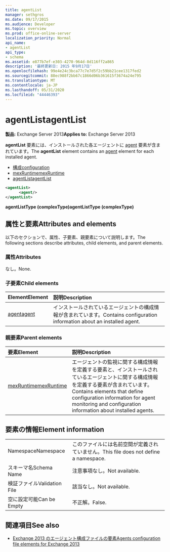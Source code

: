 ```yaml
---
title: agentList
manager: sethgros
ms.date: 09/17/2015
ms.audience: Developer
ms.topic: overview
ms.prod: office-online-server
localization_priority: Normal
api_name:
- agentList
api_type:
- schema
ms.assetid: e877b7ef-e303-4270-964d-8d116ff2a865
description: '最終更新日: 2015 年9月17日'
ms.openlocfilehash: 99e4e24c3bca77c7e7d5f2c59bb21cee1317fed2
ms.sourcegitcommit: 88ec988f2bb67c1866d06b361615f3674a24e795
ms.translationtype: MT
ms.contentlocale: ja-JP
ms.lasthandoff: 05/31/2020
ms.locfileid: "44446393"
---
```

# <a name="agentlist"></a><span data-ttu-id="c7a0b-103">agentList</span><span class="sxs-lookup"><span data-stu-id="c7a0b-103">agentList</span></span>
  
<span data-ttu-id="c7a0b-104">**製品:** Exchange Server 2013</span><span class="sxs-lookup"><span data-stu-id="c7a0b-104">**Applies to:** Exchange Server 2013</span></span>
  
<span data-ttu-id="c7a0b-105">**agentList** 要素には、インストールされた各エージェントに [agent](agent.md) 要素が含まれています。</span><span class="sxs-lookup"><span data-stu-id="c7a0b-105">The **agentList** element contains an [agent](agent.md) element for each installed agent.</span></span> 
  
- [<span data-ttu-id="c7a0b-106">構成</span><span class="sxs-lookup"><span data-stu-id="c7a0b-106">configuration</span></span>](configuration.md)
- [<span data-ttu-id="c7a0b-107">mexRuntime</span><span class="sxs-lookup"><span data-stu-id="c7a0b-107">mexRuntime</span></span>](mexruntime.md)
- [<span data-ttu-id="c7a0b-108">agentList</span><span class="sxs-lookup"><span data-stu-id="c7a0b-108">agentList</span></span>](agentlist.md)
  
```XML
<agentList>
      <agent/>
</agentList>
```

<span data-ttu-id="c7a0b-109">**agentListType (complexType)**</span><span class="sxs-lookup"><span data-stu-id="c7a0b-109">**agentListType (complexType)**</span></span>

## <a name="attributes-and-elements"></a><span data-ttu-id="c7a0b-110">属性と要素</span><span class="sxs-lookup"><span data-stu-id="c7a0b-110">Attributes and elements</span></span>

<span data-ttu-id="c7a0b-111">以下のセクションで、属性、子要素、親要素について説明します。</span><span class="sxs-lookup"><span data-stu-id="c7a0b-111">The following sections describe attributes, child elements, and parent elements.</span></span>
  
### <a name="attributes"></a><span data-ttu-id="c7a0b-112">属性</span><span class="sxs-lookup"><span data-stu-id="c7a0b-112">Attributes</span></span>

<span data-ttu-id="c7a0b-113">なし。</span><span class="sxs-lookup"><span data-stu-id="c7a0b-113">None.</span></span>
  
### <a name="child-elements"></a><span data-ttu-id="c7a0b-114">子要素</span><span class="sxs-lookup"><span data-stu-id="c7a0b-114">Child elements</span></span>

|<span data-ttu-id="c7a0b-115">**Element**</span><span class="sxs-lookup"><span data-stu-id="c7a0b-115">**Element**</span></span>|<span data-ttu-id="c7a0b-116">**説明**</span><span class="sxs-lookup"><span data-stu-id="c7a0b-116">**Description**</span></span>|
|:-----|:-----|
|[<span data-ttu-id="c7a0b-117">agent</span><span class="sxs-lookup"><span data-stu-id="c7a0b-117">agent</span></span>](agent.md) <br/> |<span data-ttu-id="c7a0b-118">インストールされているエージェントの構成情報が含まれています。</span><span class="sxs-lookup"><span data-stu-id="c7a0b-118">Contains configuration information about an installed agent.</span></span>  <br/> |
   
### <a name="parent-elements"></a><span data-ttu-id="c7a0b-119">親要素</span><span class="sxs-lookup"><span data-stu-id="c7a0b-119">Parent elements</span></span>

|<span data-ttu-id="c7a0b-120">**要素**</span><span class="sxs-lookup"><span data-stu-id="c7a0b-120">**Element**</span></span>|<span data-ttu-id="c7a0b-121">**説明**</span><span class="sxs-lookup"><span data-stu-id="c7a0b-121">**Description**</span></span>|
|:-----|:-----|
|[<span data-ttu-id="c7a0b-122">mexRuntime</span><span class="sxs-lookup"><span data-stu-id="c7a0b-122">mexRuntime</span></span>](mexruntime.md) <br/> |<span data-ttu-id="c7a0b-123">エージェントの監視に関する構成情報を定義する要素と、インストールされているエージェントに関する構成情報を定義する要素が含まれています。</span><span class="sxs-lookup"><span data-stu-id="c7a0b-123">Contains elements that define configuration information for agent monitoring and configuration information about installed agents.</span></span>  <br/> |
   
## <a name="element-information"></a><span data-ttu-id="c7a0b-124">要素の情報</span><span class="sxs-lookup"><span data-stu-id="c7a0b-124">Element information</span></span>

|||
|:-----|:-----|
|<span data-ttu-id="c7a0b-125">Namespace</span><span class="sxs-lookup"><span data-stu-id="c7a0b-125">Namespace</span></span>  <br/> |<span data-ttu-id="c7a0b-126">このファイルには名前空間が定義されていません。</span><span class="sxs-lookup"><span data-stu-id="c7a0b-126">This file does not define a namespace.</span></span>  <br/> |
|<span data-ttu-id="c7a0b-127">スキーマ名</span><span class="sxs-lookup"><span data-stu-id="c7a0b-127">Schema Name</span></span>  <br/> |<span data-ttu-id="c7a0b-128">注意事項なし。</span><span class="sxs-lookup"><span data-stu-id="c7a0b-128">Not available.</span></span>  <br/> |
|<span data-ttu-id="c7a0b-129">検証ファイル</span><span class="sxs-lookup"><span data-stu-id="c7a0b-129">Validation File</span></span>  <br/> |<span data-ttu-id="c7a0b-130">該当なし。</span><span class="sxs-lookup"><span data-stu-id="c7a0b-130">Not available.</span></span>  <br/> |
|<span data-ttu-id="c7a0b-131">空に設定可能</span><span class="sxs-lookup"><span data-stu-id="c7a0b-131">Can be Empty</span></span>  <br/> |<span data-ttu-id="c7a0b-132">不正解。</span><span class="sxs-lookup"><span data-stu-id="c7a0b-132">False.</span></span>  <br/> |
   
## <a name="see-also"></a><span data-ttu-id="c7a0b-133">関連項目</span><span class="sxs-lookup"><span data-stu-id="c7a0b-133">See also</span></span>

- [<span data-ttu-id="c7a0b-134">Exchange 2013 のエージェント構成ファイルの要素</span><span class="sxs-lookup"><span data-stu-id="c7a0b-134">Agents configuration file elements for Exchange 2013</span></span>](agents-configuration-file-elements-for-exchange-2013.md)

